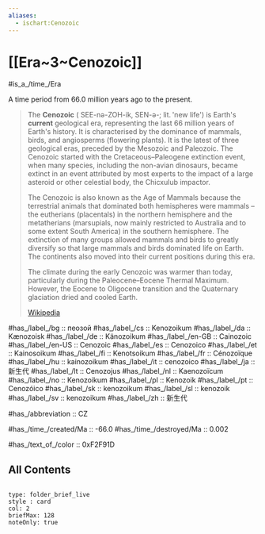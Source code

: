 ```yaml
---
aliases:
  - ischart:Cenozoic
---
```


# [[Era~3~Cenozoic]] 

#is_a_/time_/Era 

A time period from 66.0 million years ago to the present.

> The **Cenozoic** ( SEE-nə-ZOH-ik, SEN-ə-; lit. 'new life') is Earth's __current__ geological era, representing the last 66 million years of Earth's history. It is characterised by the dominance of mammals, birds, and angiosperms (flowering plants). It is the latest of three geological eras, preceded by the Mesozoic and Paleozoic. The Cenozoic started with the Cretaceous–Paleogene extinction event, when many species, including the non-avian dinosaurs, became extinct in an event attributed by most experts to the impact of a large asteroid or other celestial body, the Chicxulub impactor.
>
> The Cenozoic is also known as the Age of Mammals because the terrestrial animals that dominated both hemispheres were mammals – the eutherians (placentals) in the northern hemisphere and the metatherians (marsupials, now mainly restricted to Australia and to some extent South America) in the southern hemisphere. The extinction of many groups allowed mammals and birds to greatly diversify so that large mammals and birds dominated life on Earth. The continents also moved into their current positions during this era.
>
> The climate during the early Cenozoic was warmer than today, particularly during the Paleocene–Eocene Thermal Maximum. However, the Eocene to Oligocene transition and the Quaternary glaciation dried and cooled Earth.
>
> [Wikipedia](https://en.wikipedia.org/wiki/Cenozoic)

#has_/label_/bg  :: пеозой
#has_/label_/cs  :: Kenozoikum
#has_/label_/da  :: Kænozoisk
#has_/label_/de  :: Känozoikum
#has_/label_/en-GB  :: Cainozoic
#has_/label_/en-US  :: Cenozoic
#has_/label_/es  :: Cenozoico
#has_/label_/et  :: Kainosoikum
#has_/label_/fi  :: Kenotsoikum
#has_/label_/fr  :: Cénozoïque
#has_/label_/hu  :: kainozoikum
#has_/label_/it  :: cenozoico
#has_/label_/ja  :: 新生代
#has_/label_/lt  :: Cenozojus
#has_/label_/nl  :: Kaenozoïcum
#has_/label_/no  :: Kenozoikum
#has_/label_/pl  :: Kenozoik
#has_/label_/pt  :: Cenozóico
#has_/label_/sk  :: kenozoikum
#has_/label_/sl  :: kenozoik
#has_/label_/sv  :: kenozoikum
#has_/label_/zh  :: 新生代

        
#has_/abbreviation :: CZ

#has_/time_/created/Ma :: -66.0
#has_/time_/destroyed/Ma :: 0.002 

#has_/text_of_/color :: 0xF2F91D

## All Contents

```folderv
```

```ccard
type: folder_brief_live
style : card
col: 2
briefMax: 128
noteOnly: true
```


